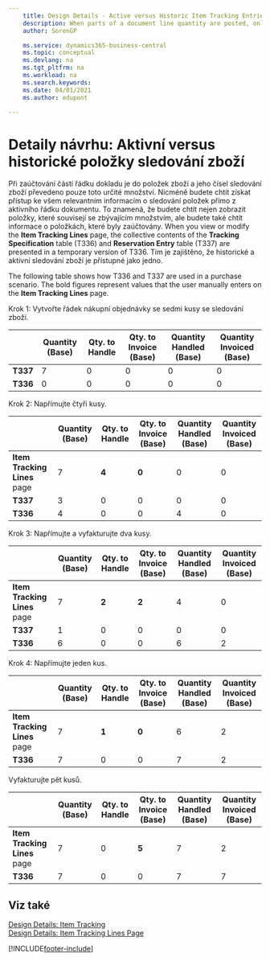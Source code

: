 ```yaml
---
    title: Design Details - Active versus Historic Item Tracking Entries | Microsoft Docs
    description: When parts of a document line quantity are posted, only that particular quantity is transferred to the item ledger entries and its item tracking numbers. However, you will want to access all relevant item tracking information directly from the active document line. That is, not only will you want to see the entries that are related to the remaining quantity, you will also want information about the units that have been posted. When you view or modify the **Item Tracking Lines** page, the collective contents of the **Tracking Specification** table (T336) and **Reservation Entry** table (T337) are presented in a temporary version of T336. This ensures that historic and active item tracking data is accessed as one.
    author: SorenGP

    ms.service: dynamics365-business-central
    ms.topic: conceptual
    ms.devlang: na
    ms.tgt_pltfrm: na
    ms.workload: na
    ms.search.keywords:
    ms.date: 04/01/2021
    ms.author: edupont

---
```

# Detaily návrhu: Aktivní versus historické položky sledování zboží
Při zaúčtování částí řádku dokladu je do položek zboží a jeho čísel sledování zboží převedeno pouze toto určité množství. Nicméně budete chtít získat přístup ke všem relevantním informacím o sledování položek přímo z aktivního řádku dokumentu. To znamená, že budete chtít nejen zobrazit položky, které souvisejí se zbývajícím množstvím, ale budete také chtít informace o položkách, které byly zaúčtovány. When you view or modify the **Item Tracking Lines** page, the collective contents of the **Tracking Specification** table (T336) and **Reservation Entry** table (T337) are presented in a temporary version of T336. Tím je zajištěno, že historické a aktivní sledování zboží je přístupné jako jedno.

The following table shows how T336 and T337 are used in a purchase scenario. The bold figures represent values that the user manually enters on the **Item Tracking Lines** page.

Krok 1: Vytvořte řádek nákupní objednávky se sedmi kusy se sledování zboží.

||**Quantity (Base)**|**Qty. to Handle**|**Qty. to Invoice (Base)**|**Quantity Handled (Base)**|**Quantity Invoiced (Base)**|  
|-|----------------------------------------------|--------------------------------------------|------------------------------------------------------|-------------------------------------------------------|--------------------------------------------------------|  
|**T337**|7|0|0|0|0|  
|**T336**|0|0|0|0|0|

Krok 2: Napřímujte čtyři kusy.

||**Quantity (Base)**|**Qty. to Handle**|**Qty. to Invoice (Base)**|**Quantity Handled (Base)**|**Quantity Invoiced (Base)**|  
|-|----------------------------------------------|--------------------------------------------|------------------------------------------------------|-------------------------------------------------------|--------------------------------------------------------|  
|**Item Tracking Lines** page|7|**4**|**0**|0|0|  
|**T337**|3|0|0|0|0|  
|**T336**|4|0|0|4|0|

Krok 3: Napřímujte a vyfakturujte dva kusy.

||**Quantity (Base)**|**Qty. to Handle**|**Qty. to Invoice (Base)**|**Quantity Handled (Base)**|**Quantity Invoiced (Base)**|  
|-|----------------------------------------------|--------------------------------------------|------------------------------------------------------|-------------------------------------------------------|--------------------------------------------------------|  
|**Item Tracking Lines** page|7|**2**|**2**|4|0|  
|**T337**|1|0|0|0|0|  
|**T336**|6|0|0|6|2|

Krok 4: Napřímujte jeden kus.

||**Quantity (Base)**|**Qty. to Handle**|**Qty. to Invoice (Base)**|**Quantity Handled (Base)**|**Quantity Invoiced (Base)**|  
|-|----------------------------------------------|--------------------------------------------|------------------------------------------------------|-------------------------------------------------------|--------------------------------------------------------|  
|**Item Tracking Lines** page|7|**1**|**0**|6|2|  
|**T336**|7|0|0|7|2|

Vyfakturujte pět kusů.

||**Quantity (Base)**|**Qty. to Handle**|**Qty. to Invoice (Base)**|**Quantity Handled (Base)**|**Quantity Invoiced (Base)**|  
|-|----------------------------------------------|--------------------------------------------|------------------------------------------------------|-------------------------------------------------------|--------------------------------------------------------|  
|**Item Tracking Lines** page|7|0|**5**|7|2|  
|**T336**|7|0|0|7|7|

## Viz také
[Design Details: Item Tracking](design-details-item-tracking.md)   
[Design Details: Item Tracking Lines Page](design-details-item-tracking-lines-window.md)


[!INCLUDE[footer-include](includes/footer-banner.md)]